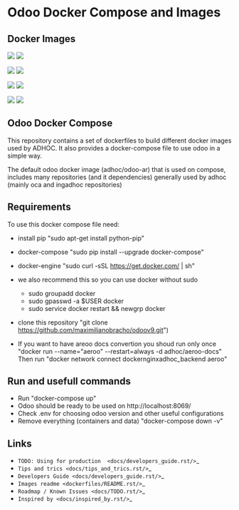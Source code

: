 
# Odoo Docker Compose and Images

## Docker Images

[![](https://images.microbadger.com/badges/version/adhoc/odoo-ar:9.0.svg)](https://microbadger.com/images/adhoc/odoo-ar:9.0 "Get your own version badge on microbadger.com")
[![](https://images.microbadger.com/badges/image/adhoc/odoo-ar:9.0.svg)](https://microbadger.com/images/adhoc/odoo-ar:9.0 "Get your own image badge on microbadger.com")

[![](https://images.microbadger.com/badges/version/adhoc/odoo-ar-e:9.0.svg)](https://microbadger.com/images/adhoc/odoo-ar-e:9.0 "Get your own version badge on microbadger.com")
[![](https://images.microbadger.com/badges/image/adhoc/odoo-ar-e:9.0.svg)](https://microbadger.com/images/adhoc/odoo-ar-e:9.0 "Get your own image badge on microbadger.com")


[![](https://images.microbadger.com/badges/version/adhoc/odoo-ar:11.0.svg)](https://microbadger.com/images/adhoc/odoo-ar:11.0 "Get your own version badge on microbadger.com")
[![](https://images.microbadger.com/badges/image/adhoc/odoo-ar:11.0.svg)](https://microbadger.com/images/adhoc/odoo-ar:11.0 "Get your own image badge on microbadger.com")

[![](https://images.microbadger.com/badges/version/adhoc/odoo-ar-e:11.0.svg)](https://microbadger.com/images/adhoc/odoo-ar-e:11.0 "Get your own version badge on microbadger.com")
[![](https://images.microbadger.com/badges/image/adhoc/odoo-ar-e:11.0.svg)](https://microbadger.com/images/adhoc/odoo-ar-e:11.0 "Get your own image badge on microbadger.com")


## Odoo Docker Compose

This repository contains a set of dockerfiles to build different docker images used by ADHOC.
It also provides a docker-compose file to use odoo in a simple way.

The default odoo docker image (adhoc/odoo-ar) that is used on compose, includes many repositories (and it dependencies) generally used by adhoc (mainly oca and ingadhoc repositories)  

## Requirements

To use this docker compose file need:

* install pip "sudo apt-get install python-pip"
* docker-compose "sudo pip install --upgrade docker-compose"
* docker-engine "sudo curl -sSL https://get.docker.com/ | sh"
* we also recommend this so you can use docker without sudo

    * sudo groupadd docker
    * sudo gpasswd -a $USER docker
    * sudo service docker restart && newgrp docker
* clone this repository "git clone https://github.com/maximilianobracho/odoov9.git")
* If you want to have areoo docs convertion you shoud run only once "docker run --name="aeroo" --restart=always -d adhoc/aeroo-docs"
Then run "docker network connect dockernginxadhoc_backend aeroo"


## Run and usefull commands

* Run "docker-compose up"
* Odoo should be ready to be used on http://localhost:8069/
* Check .env for choosing odoo version and other useful configurations
* Remove everything (containers and data) "docker-compose down -v"

## Links

* `TODO: Using for production  <docs/developers_guide.rst/>`_
* `Tips and trics <docs/tips_and_trics.rst/>`_
* `Developers Guide <docs/developers_guide.rst/>`_
* `Images readme <dockerfiles/README.rst/>`_
* `Roadmap / Known Issues <docs/TODO.rst/>`_
* `Inspired by <docs/inspired_by.rst/>`_

